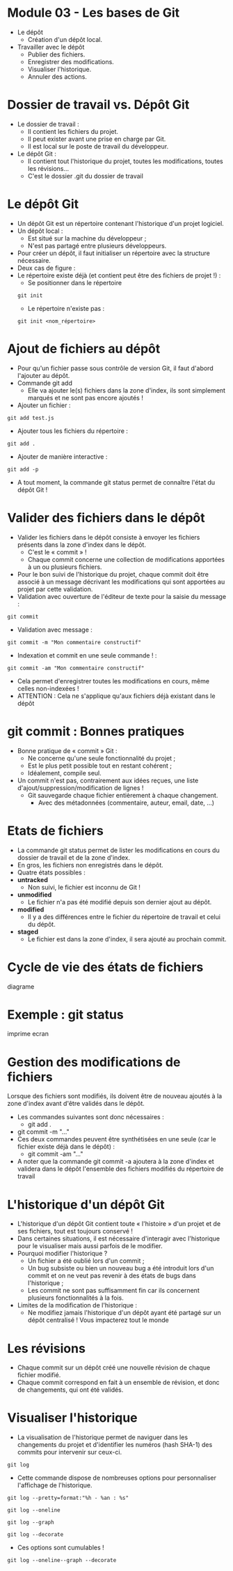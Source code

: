 # Module 03 - Les bases de Git
- Le dépôt
    - Création d'un dépôt local.
- Travailler avec le dépôt
    - Publier des fichiers.
    - Enregistrer des modifications.
    - Visualiser l'historique.
    - Annuler des actions.

# Dossier de travail vs. Dépôt Git
- Le dossier de travail :
    - Il contient les fichiers du projet.
    - Il peut exister avant une prise en charge par Git.
    - Il est local sur le poste de travail du développeur.
- Le dépôt Git :
    - Il contient tout l'historique du projet, toutes les modifications, toutes les 
révisions…
    - C'est le dossier .git du dossier de travail 

# Le dépôt Git
- Un dépôt Git est un répertoire contenant l'historique d'un projet logiciel.
- Un dépôt local :
    - Est situé sur la machine du développeur ;
    - N'est pas partagé entre plusieurs développeurs.
- Pour créer un dépôt, il faut initialiser un répertoire avec la structure 
nécessaire.
- Deux cas de figure : 
- Le répertoire existe déjà (et contient peut être des fichiers de projet !) :
    - Se positionner dans le répertoire 
    ```
    git init
    ```
    - Le répertoire n'existe pas :
    ```
    git init <nom_répertoire>
    ```

# Ajout de fichiers au dépôt
- Pour qu'un fichier passe sous contrôle de version Git, il faut d'abord l'ajouter 
au dépôt.
- Commande git add
    - Elle va ajouter le(s) fichiers dans la zone d'index, ils sont simplement marqués et ne 
sont pas encore ajoutés !
- Ajouter un fichier :
```
git add test.js
```
- Ajouter tous les fichiers du répertoire :
```
git add .
```
- Ajouter de manière interactive :
```
git add -p
```
- A tout moment, la commande git status permet de connaître l'état du dépôt Git ! 

# Valider des fichiers dans le dépôt
- Valider les fichiers dans le dépôt consiste à envoyer les fichiers présents dans la 
zone d'index dans le dépôt.
    - C'est le « commit » !
    - Chaque commit concerne une collection de modifications apportées à un ou 
plusieurs fichiers.
- Pour le bon suivi de l'historique du projet, chaque commit doit être associé à un 
message décrivant les modifications qui sont apportées au projet par cette 
validation.
- Validation avec ouverture de l'éditeur de texte pour la saisie du message : 

```
git commit
```

- Validation avec message : 

```
git commit -m "Mon commentaire constructif"
```

- Indexation et commit en une seule commande ! : 
  
```
git commit -am "Mon commentaire constructif"
```
  
- Cela permet d'enregistrer toutes les modifications en cours, même celles non-indexées ! 
- ATTENTION : Cela ne s'applique qu'aux fichiers déjà existant dans le dépôt
 
# git commit : Bonnes pratiques

- Bonne pratique de « commit » Git :
    - Ne concerne qu'une seule fonctionnalité du projet ;
    - Est le plus petit possible tout en restant cohérent ;
    - Idéalement, compile seul.
- Un commit n'est pas, contrairement aux idées reçues, une liste 
d'ajout/suppression/modification de lignes !
    - Git sauvegarde chaque fichier entièrement à chaque changement.
        - Avec des métadonnées (commentaire, auteur, email, date, …)

# Etats de fichiers
- La commande git status permet de lister les modifications en cours du 
dossier de travail et de la zone d'index.
- En gros, les fichiers non enregistrés dans le dépôt.
- Quatre états possibles :
- **untracked**
    - Non suivi, le fichier est inconnu de Git !
- **unmodified**
    - Le fichier n'a pas été modifié depuis son dernier ajout au dépôt.
- **modified**
    - Il y a des différences entre le fichier du répertoire de travail et celui du dépôt.
- **staged**
    - Le fichier est dans la zone d'index, il sera ajouté au prochain commit.

# Cycle de vie des états de fichiers

diagrame


# Exemple : git status
imprime ecran

# Gestion des modifications de fichiers

Lorsque des fichiers sont modifiés, ils doivent être de nouveau ajoutés à la 
zone d'index avant d'être validés dans le dépôt.
- Les commandes suivantes sont donc nécessaires : 
    - git add .
- git commit -m "..."
- Ces deux commandes peuvent être synthétisées en une seule (car le fichier 
existe déjà dans le dépôt) : 
    - git commit -am "..."
- A noter que la commande git commit -a ajoutera à la zone d'index et 
validera dans le dépôt l'ensemble des fichiers modifiés du répertoire de 
travail 

# L'historique d'un dépôt Git
- L'historique d'un dépôt Git contient toute « l'histoire » d'un projet et de ses 
fichiers, tout est toujours conservé !
- Dans certaines situations, il est nécessaire d'interagir avec l'historique pour le 
visualiser mais aussi parfois de le modifier.
- Pourquoi modifier l'historique ?
    - Un fichier a été oublié lors d'un commit ;
    - Un bug subsiste ou bien un nouveau bug a été introduit lors d'un commit et 
on ne veut pas revenir à des états de bugs dans l'historique ;
    - Les commit ne sont pas suffisamment fin car ils concernent plusieurs 
fonctionnalités à la fois.
- Limites de la modification de l'historique :
    - Ne modifiez jamais l'historique d'un dépôt ayant été partagé sur un dépôt 
centralisé ! Vous impacterez tout le monde 

# Les révisions
- Chaque commit sur un dépôt créé une nouvelle révision de chaque fichier 
modifié.
- Chaque commit correspond en fait à un ensemble de révision, et donc de 
changements, qui ont été validés.

# Visualiser l'historique
- La visualisation de l'historique permet de naviguer dans les changements du 
projet et d'identifier les numéros (hash SHA-1) des commits pour intervenir 
sur ceux-ci.
```
git log
```

- Cette commande dispose de nombreuses options pour personnaliser 
l'affichage de l'historique.
```
git log --pretty=format:"%h - %an : %s"
```
```
git log --oneline
```
```
git log --graph
```
```
git log --decorate
```

- Ces options sont cumulables !
```
git log --oneline--graph --decorate
```